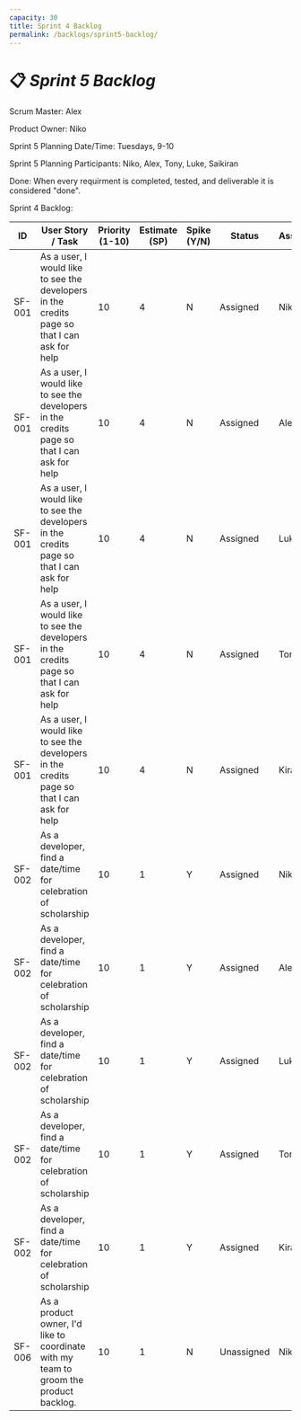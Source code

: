 ```yaml
---
capacity: 30
title: Sprint 4 Backlog
permalink: /backlogs/sprint5-backlog/
---
```


# 📋 *Sprint 5 Backlog*

Scrum Master: Alex

Product Owner: Niko

Sprint 5 Planning Date/Time: Tuesdays, 9-10

Sprint 5 Planning Participants: Niko, Alex, Tony, Luke, Saikiran

Done: When every requirment is completed, tested, and deliverable it is considered "done".

Sprint 4 Backlog:

| **ID** | **User Story / Task** | **Priority (1-10)** | **Estimate (SP)** | **Spike (Y/N)** | **Status** | **Assigned** |
|--------|------------------------|--------------|--------------|------------|--------------|--------------|
| SF-001 | As a user, I would like to see the developers in the credits page so that I can ask for help | 10 | 4 | N | Assigned | Niko |
| SF-001 | As a user, I would like to see the developers in the credits page so that I can ask for help | 10 | 4 | N | Assigned | Alex |
| SF-001 | As a user, I would like to see the developers in the credits page so that I can ask for help | 10 | 4 | N | Assigned | Luke |
| SF-001 | As a user, I would like to see the developers in the credits page so that I can ask for help | 10 | 4 | N | Assigned | Tony |
| SF-001 | As a user, I would like to see the developers in the credits page so that I can ask for help | 10 | 4 | N | Assigned | Kiran |
| SF-002 | As a developer, find a date/time for celebration of scholarship | 10 | 1 | Y | Assigned | Niko |
| SF-002 | As a developer, find a date/time for celebration of scholarship | 10 | 1 | Y | Assigned | Alex |
| SF-002 | As a developer, find a date/time for celebration of scholarship | 10 | 1 | Y | Assigned | Luke |
| SF-002 | As a developer, find a date/time for celebration of scholarship | 10 | 1 | Y | Assigned | Tony |
| SF-002 | As a developer, find a date/time for celebration of scholarship | 10 | 1 | Y | Assigned | Kiran |
| SF-006 | As a product owner, I'd like to coordinate with my team to groom the product backlog. | 10 | 1 | N | Unassigned | Niko |



